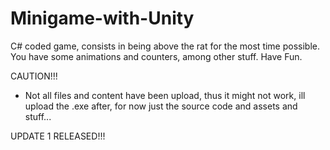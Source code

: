 # Minigame-with-Unity
C# coded game, consists in being above the rat for the most time possible. You have some animations and counters, among other stuff. Have Fun.


CAUTION!!!

- Not all files and content have been upload, thus it might not work, ill upload the .exe after, for now just the source code and assets and stuff...

UPDATE 1 RELEASED!!!
